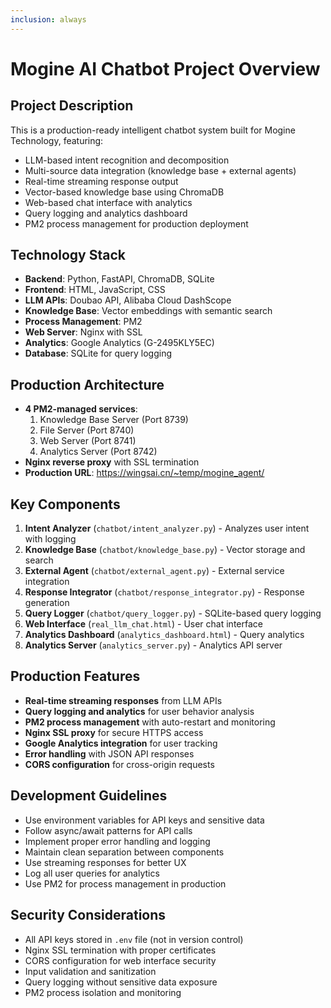 ```yaml
---
inclusion: always
---
```


# Mogine AI Chatbot Project Overview

## Project Description
This is a production-ready intelligent chatbot system built for Mogine Technology, featuring:
- LLM-based intent recognition and decomposition
- Multi-source data integration (knowledge base + external agents)
- Real-time streaming response output
- Vector-based knowledge base using ChromaDB
- Web-based chat interface with analytics
- Query logging and analytics dashboard
- PM2 process management for production deployment

## Technology Stack
- **Backend**: Python, FastAPI, ChromaDB, SQLite
- **Frontend**: HTML, JavaScript, CSS
- **LLM APIs**: Doubao API, Alibaba Cloud DashScope
- **Knowledge Base**: Vector embeddings with semantic search
- **Process Management**: PM2
- **Web Server**: Nginx with SSL
- **Analytics**: Google Analytics (G-2495KLY5EC)
- **Database**: SQLite for query logging

## Production Architecture
- **4 PM2-managed services**:
  1. Knowledge Base Server (Port 8739)
  2. File Server (Port 8740) 
  3. Web Server (Port 8741)
  4. Analytics Server (Port 8742)
- **Nginx reverse proxy** with SSL termination
- **Production URL**: https://wingsai.cn/~temp/mogine_agent/

## Key Components
1. **Intent Analyzer** (`chatbot/intent_analyzer.py`) - Analyzes user intent with logging
2. **Knowledge Base** (`chatbot/knowledge_base.py`) - Vector storage and search
3. **External Agent** (`chatbot/external_agent.py`) - External service integration
4. **Response Integrator** (`chatbot/response_integrator.py`) - Response generation
5. **Query Logger** (`chatbot/query_logger.py`) - SQLite-based query logging
6. **Web Interface** (`real_llm_chat.html`) - User chat interface
7. **Analytics Dashboard** (`analytics_dashboard.html`) - Query analytics
8. **Analytics Server** (`analytics_server.py`) - Analytics API server

## Production Features
- **Real-time streaming responses** from LLM APIs
- **Query logging and analytics** for user behavior analysis
- **PM2 process management** with auto-restart and monitoring
- **Nginx SSL proxy** for secure HTTPS access
- **Google Analytics integration** for user tracking
- **Error handling** with JSON API responses
- **CORS configuration** for cross-origin requests

## Development Guidelines
- Use environment variables for API keys and sensitive data
- Follow async/await patterns for API calls
- Implement proper error handling and logging
- Maintain clean separation between components
- Use streaming responses for better UX
- Log all user queries for analytics
- Use PM2 for process management in production

## Security Considerations
- All API keys stored in `.env` file (not in version control)
- Nginx SSL termination with proper certificates
- CORS configuration for web interface security
- Input validation and sanitization
- Query logging without sensitive data exposure
- PM2 process isolation and monitoring